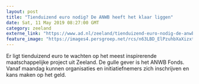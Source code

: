 ```yaml
---
layout: post
title: "Tienduizend euro nodig? De ANWB heeft het klaar liggen"
date: Sat, 11 May 2019 08:27:00 GMT
category: zeeland
externe_link: "https://www.ad.nl/zeeland/tienduizend-euro-nodig-de-anwb-heeft-het-klaar-liggen~aa7359ea/"
feature_image: "https://images4.persgroep.net/rcs/n63LBD_ElPzuhbXaXizxtaA2sAY/diocontent/141409985/_fitwidth/400/?appId=21791a8992982cd8da851550a453bd7f&quality=0.7"
---
```


Er ligt tienduizend euro te wachten op het meest inspirerende maatschappelijke project uit Zeeland. De gulle gever is  het ANWB Fonds. Vanaf maandag kunnen organisaties en initiatiefnemers zich inschrijven en kans maken op het geld.
